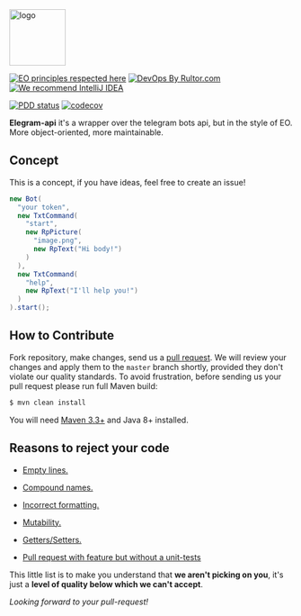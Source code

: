 <img alt="logo" src="https://www.objectionary.com/cactus.svg" height="100px" />

[![EO principles respected here](https://www.elegantobjects.org/badge.svg)](https://www.elegantobjects.org)
[![DevOps By Rultor.com](http://www.rultor.com/b/objectionary/eo)](http://www.rultor.com/p/objectionary/eo)
[![We recommend IntelliJ IDEA](https://www.elegantobjects.org/intellij-idea.svg)](https://www.jetbrains.com/idea/)

[![PDD status](https://www.0pdd.com/svg?name=l3r8yJ/elegram-api)](https://www.0pdd.com/p?name=l3r8yJ/elegram-api)
[![codecov](https://codecov.io/gh/l3r8yJ/elegram-api/branch/master/graph/badge.svg?token=JTWR1LR9QX)](https://codecov.io/gh/l3r8yJ/elegram-api)

__Elegram-api__ it's a wrapper over the telegram bots api, but in the style of EO. More object-oriented, more maintainable.

## Concept

This is a concept, if you have ideas, feel free to create an issue!

```java
new Bot(
  "your token",
  new TxtCommand(
    "start",
    new RpPicture(
      "image.png",
      new RpText("Hi body!")
    )
  ),
  new TxtCommand(
    "help",
    new RpText("I'll help you!")
  )
).start();
```
## How to Contribute

Fork repository, make changes, send us a [pull request](https://www.yegor256.com/2014/04/15/github-guidelines.html).
We will review your changes and apply them to the `master` branch shortly,
provided they don't violate our quality standards. To avoid frustration,
before sending us your pull request please run full Maven build:

```bash
$ mvn clean install
```

You will need [Maven 3.3+](https://maven.apache.org) and Java 8+ installed.


## Reasons to reject your code

- [Empty lines.](https://www.yegor256.com/2014/11/03/empty-line-code-smell.html)

- [Compound names.](https://www.yegor256.com/2015/01/12/compound-name-is-code-smell.html)

- [Incorrect formatting.](https://www.yegor256.com/2014/10/23/paired-brackets-notation.html)

- [Mutability.](https://www.yegor256.com/2014/06/09/objects-should-be-immutable.html)

- [Getters/Setters.](https://www.yegor256.com/2014/09/16/getters-and-setters-are-evil.html)

- [Pull request with feature but without a unit-tests](https://www.yegor256.com/2022/08/04/code-and-tests-different-pull-requests.html)

This little list is to make you understand that **we aren't picking on you**, it's just a **level of quality below which we can't accept**. 

_Looking forward to your pull-request!_

